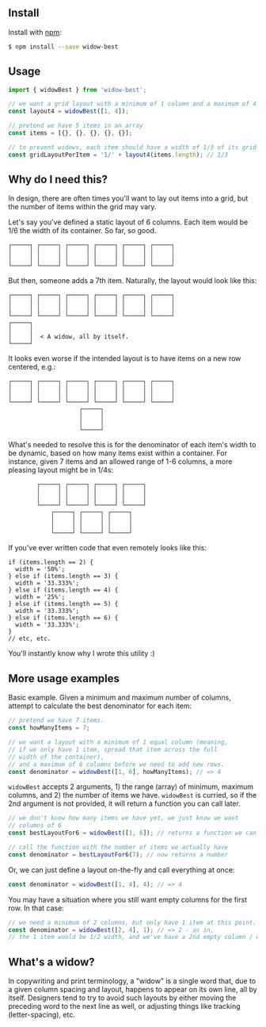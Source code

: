 ## Install

Install with [npm](https://www.npmjs.com/):

```sh
$ npm install --save widow-best
```

## Usage

```js
import { widowBest } from 'widow-best';

// we want a grid layout with a minimum of 1 column and a maximum of 4 columns
const layout4 = widowBest([1, 4]);

// pretend we have 5 items in an array
const items = [{}, {}, {}, {}, {}];

// to prevent widows, each item should have a width of 1/3 of its grid container.
const gridLayoutPerItem = '1/' + layout4(items.length); // 1/3
```

## Why do I need this?

In design, there are often times you'll want to lay out items into a grid, but the number of items within the grid may vary.

Let's say you've defined a static layout of 6 columns.  Each item would be 1/6 the width of its container.  So far, so good.

```
┌─────┐ ┌─────┐ ┌─────┐ ┌─────┐ ┌─────┐ ┌─────┐
│     │ │     │ │     │ │     │ │     │ │     │
│     │ │     │ │     │ │     │ │     │ │     │
└─────┘ └─────┘ └─────┘ └─────┘ └─────┘ └─────┘  
```

But then, someone adds a 7th item.  Naturally, the layout would look like this:

```
┌─────┐ ┌─────┐ ┌─────┐ ┌─────┐ ┌─────┐ ┌─────┐
│     │ │     │ │     │ │     │ │     │ │     │
│     │ │     │ │     │ │     │ │     │ │     │
└─────┘ └─────┘ └─────┘ └─────┘ └─────┘ └─────┘
┌─────┐                                        
│     │                                        
│     │  < A widow, all by itself.             
└─────┘                                        
```

It looks even worse if the intended layout is to have items on a new row centered, e.g.:

```
┌─────┐ ┌─────┐ ┌─────┐ ┌─────┐ ┌─────┐ ┌─────┐
│     │ │     │ │     │ │     │ │     │ │     │
│     │ │     │ │     │ │     │ │     │ │     │
└─────┘ └─────┘ └─────┘ └─────┘ └─────┘ └─────┘
                    ┌─────┐                    
                    │     │                    
                    │     │                    
                    └─────┘                    
```

What's needed to resolve this is for the denominator of each item's width to be dynamic, based on how many items exist within a container.  For instance, given 7 items and an allowed range of 1-6 columns, a more pleasing layout might be in 1/4s:

```
        ┌─────┐ ┌─────┐ ┌─────┐ ┌─────┐
        │     │ │     │ │     │ │     │
        │     │ │     │ │     │ │     │
        └─────┘ └─────┘ └─────┘ └─────┘
            ┌─────┐ ┌─────┐ ┌─────┐    
            │     │ │     │ │     │    
            │     │ │     │ │     │    
            └─────┘ └─────┘ └─────┘     
```

If you've ever written code that even remotely looks like this:
```
if (items.length == 2) {
  width = '50%';
} else if (items.length == 3) {
  width = '33.333%';
} else if (items.length == 4) {
  width = '25%';
} else if (items.length == 5) {
  width = '33.333%';
} else if (items.length == 6) {
  width = '33.333%';
}
// etc, etc.
```
You'll instantly know why I wrote this utility :)

## More usage examples

Basic example.  Given a minimum and maximum number of columns, attempt to calculate the best denominator for each item:

```js
// pretend we have 7 items.
const howManyItems = 7;

// we want a layout with a minimum of 1 equal column (meaning, 
// if we only have 1 item, spread that item across the full
// width of the container),
// and a maximum of 6 columns before we need to add new rows.
const denominator = widowBest([1, 6], howManyItems); // => 4
```

`widowBest` accepts 2 arguments, 1) the range (array) of minimum, maximum columns, and 2) the number of items we have.
`widowBest` is curried, so if the 2nd argument is not provided, it will return a function you can call later.

```js
// we don't know how many items we have yet, we just know we want
// columns of 6
const bestLayoutFor6 = widowBest([1, 6]); // returns a function we can call later

// call the function with the number of items we actually have
const denominator = bestLayoutFor6(7); // now returns a number
```

Or, we can just define a layout on-the-fly and call everything at once:

```js
const denominator = widowBest([1, 4], 4); // => 4
```

You may have a situation where you still want empty columns for the first row. In that case:

```js
// we need a minimum of 2 columns, but only have 1 item at this point.
const denominator = widowBest([2, 4], 1); // => 2 - as in, 
// the 1 item would be 1/2 width, and we've have a 2nd empty column / white space.
```

## What's a widow?

In copywriting and print terminology, a "widow" is a single word that, due to a given column spacing and layout, happens to appear on its own line, all by itself.  Designers tend to try to avoid such layouts by either moving the preceding word to the next line as well, or adjusting things like tracking (letter-spacing), etc.

